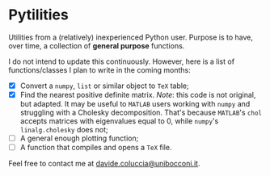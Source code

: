 # Pytilities

Utilities from a (relatively) inexperienced Python user. Purpose is to have, over time, a collection of **general purpose** functions.

I do not intend to update this continuously. However, here is a list of functions/classes I plan to write in the coming months:
- [x] Convert a `numpy`, `list` or similar object to `TeX` table;
- [x] Find the nearest positive definite matrix. *Note*: this code is not original, but adapted. It may be useful to `MATLAB` users working with `numpy` and struggling with a Cholesky decomposition. That's because `MATLAB`'s `chol` accepts matrices with eigenvalues equal to 0, while `numpy`'s `linalg.cholesky` does not;
- [ ] A general enough plotting function;
- [ ] A function that compiles and opens a `TeX` file.

Feel free to contact me at [davide.coluccia@unibocconi.it](mailto:davide.coluccia@unibocconi.it).
